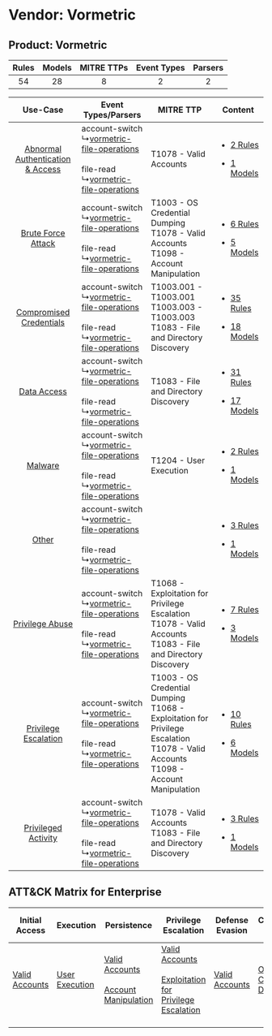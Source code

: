 Vendor: Vormetric
=================
Product: Vormetric
------------------
| Rules | Models | MITRE TTPs | Event Types | Parsers |
|:-----:|:------:|:----------:|:-----------:|:-------:|
|  54   |   28   |     8      |      2      |    2    |

|    Use-Case    | Event Types/Parsers    | MITRE TTP    | Content    |
|:----:| ---- | ---- | ---- |
| [Abnormal Authentication & Access](../../../UseCases/uc_abnormal_authentication_&_access.md) |  account-switch<br> ↳[vormetric-file-operations](Ps/pC_vormetricfileoperations.md)<br><br> file-read<br> ↳[vormetric-file-operations](Ps/pC_vormetricfileoperations.md)<br> | T1078 - Valid Accounts<br>    | [<ul><li>2 Rules</li></ul><ul><li>1 Models</li></ul>](RM/r_m_vormetric_vormetric_Abnormal_Authentication_&_Access.md) |
|    [Brute Force Attack](../../../UseCases/uc_brute_force_attack.md)    |  account-switch<br> ↳[vormetric-file-operations](Ps/pC_vormetricfileoperations.md)<br><br> file-read<br> ↳[vormetric-file-operations](Ps/pC_vormetricfileoperations.md)<br> | T1003 - OS Credential Dumping<br>T1078 - Valid Accounts<br>T1098 - Account Manipulation<br>    | [<ul><li>6 Rules</li></ul><ul><li>5 Models</li></ul>](RM/r_m_vormetric_vormetric_Brute_Force_Attack.md)    |
|          [Compromised Credentials](../../../UseCases/uc_compromised_credentials.md)          |  account-switch<br> ↳[vormetric-file-operations](Ps/pC_vormetricfileoperations.md)<br><br> file-read<br> ↳[vormetric-file-operations](Ps/pC_vormetricfileoperations.md)<br> | T1003.001 - T1003.001<br>T1003.003 - T1003.003<br>T1083 - File and Directory Discovery<br>    | [<ul><li>35 Rules</li></ul><ul><li>18 Models</li></ul>](RM/r_m_vormetric_vormetric_Compromised_Credentials.md)        |
|    [Data Access](../../../UseCases/uc_data_access.md)    |  account-switch<br> ↳[vormetric-file-operations](Ps/pC_vormetricfileoperations.md)<br><br> file-read<br> ↳[vormetric-file-operations](Ps/pC_vormetricfileoperations.md)<br> | T1083 - File and Directory Discovery<br>    | [<ul><li>31 Rules</li></ul><ul><li>17 Models</li></ul>](RM/r_m_vormetric_vormetric_Data_Access.md)    |
|    [Malware](../../../UseCases/uc_malware.md)    |  account-switch<br> ↳[vormetric-file-operations](Ps/pC_vormetricfileoperations.md)<br><br> file-read<br> ↳[vormetric-file-operations](Ps/pC_vormetricfileoperations.md)<br> | T1204 - User Execution<br>    | [<ul><li>2 Rules</li></ul><ul><li>1 Models</li></ul>](RM/r_m_vormetric_vormetric_Malware.md)    |
|    [Other](../../../UseCases/uc_other.md)    |  account-switch<br> ↳[vormetric-file-operations](Ps/pC_vormetricfileoperations.md)<br><br> file-read<br> ↳[vormetric-file-operations](Ps/pC_vormetricfileoperations.md)<br> |    | [<ul><li>3 Rules</li></ul><ul><li>1 Models</li></ul>](RM/r_m_vormetric_vormetric_Other.md)    |
|    [Privilege Abuse](../../../UseCases/uc_privilege_abuse.md)    |  account-switch<br> ↳[vormetric-file-operations](Ps/pC_vormetricfileoperations.md)<br><br> file-read<br> ↳[vormetric-file-operations](Ps/pC_vormetricfileoperations.md)<br> | T1068 - Exploitation for Privilege Escalation<br>T1078 - Valid Accounts<br>T1083 - File and Directory Discovery<br>    | [<ul><li>7 Rules</li></ul><ul><li>3 Models</li></ul>](RM/r_m_vormetric_vormetric_Privilege_Abuse.md)    |
|    [Privilege Escalation](../../../UseCases/uc_privilege_escalation.md)    |  account-switch<br> ↳[vormetric-file-operations](Ps/pC_vormetricfileoperations.md)<br><br> file-read<br> ↳[vormetric-file-operations](Ps/pC_vormetricfileoperations.md)<br> | T1003 - OS Credential Dumping<br>T1068 - Exploitation for Privilege Escalation<br>T1078 - Valid Accounts<br>T1098 - Account Manipulation<br> | [<ul><li>10 Rules</li></ul><ul><li>6 Models</li></ul>](RM/r_m_vormetric_vormetric_Privilege_Escalation.md)    |
|    [Privileged Activity](../../../UseCases/uc_privileged_activity.md)    |  account-switch<br> ↳[vormetric-file-operations](Ps/pC_vormetricfileoperations.md)<br><br> file-read<br> ↳[vormetric-file-operations](Ps/pC_vormetricfileoperations.md)<br> | T1078 - Valid Accounts<br>T1083 - File and Directory Discovery<br>    | [<ul><li>3 Rules</li></ul><ul><li>1 Models</li></ul>](RM/r_m_vormetric_vormetric_Privileged_Activity.md)    |

ATT&CK Matrix for Enterprise
----------------------------
| Initial Access                                                      | Execution                                                           | Persistence                                                                                                                                  | Privilege Escalation                                                                                                                                          | Defense Evasion                                                     | Credential Access                                                          | Discovery                                                                         | Lateral Movement | Collection | Command and Control | Exfiltration | Impact |
| ------------------------------------------------------------------- | ------------------------------------------------------------------- | -------------------------------------------------------------------------------------------------------------------------------------------- | ------------------------------------------------------------------------------------------------------------------------------------------------------------- | ------------------------------------------------------------------- | -------------------------------------------------------------------------- | --------------------------------------------------------------------------------- | ---------------- | ---------- | ------------------- | ------------ | ------ |
| [Valid Accounts](https://attack.mitre.org/techniques/T1078)<br><br> | [User Execution](https://attack.mitre.org/techniques/T1204)<br><br> | [Valid Accounts](https://attack.mitre.org/techniques/T1078)<br><br>[Account Manipulation](https://attack.mitre.org/techniques/T1098)<br><br> | [Valid Accounts](https://attack.mitre.org/techniques/T1078)<br><br>[Exploitation for Privilege Escalation](https://attack.mitre.org/techniques/T1068)<br><br> | [Valid Accounts](https://attack.mitre.org/techniques/T1078)<br><br> | [OS Credential Dumping](https://attack.mitre.org/techniques/T1003)<br><br> | [File and Directory Discovery](https://attack.mitre.org/techniques/T1083)<br><br> |                  |            |                     |              |        |